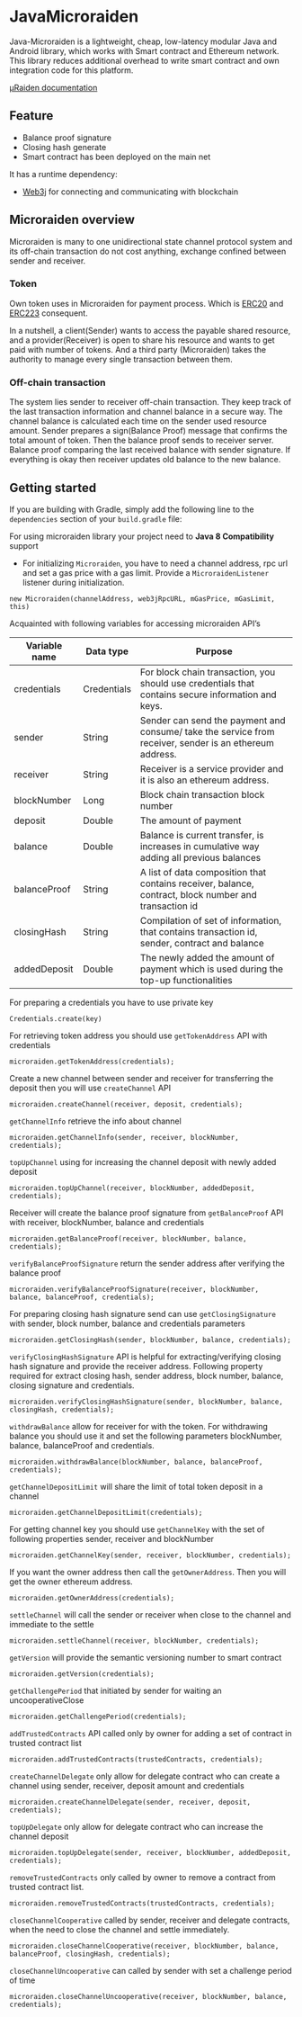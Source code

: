 JavaMicroraiden
===============

Java-Microraiden is a lightweight, cheap, low-latency modular Java and Android library, 
which works with Smart contract and Ethereum network. This library reduces additional
overhead to write smart contract and own integration code for this platform.

[µRaiden documentation](https://microraiden.readthedocs.io/)

Feature
-------

 - Balance proof signature
 - Closing hash generate
 - Smart contract has been deployed on the main net
 
It has a runtime dependency: 
 - [Web3j](https://github.com/web3j/web3j) for connecting and communicating with blockchain

Microraiden overview
---------------------

Microraiden is many to one unidirectional state channel protocol system and its off-chain transaction do not cost anything, 
exchange confined between sender and receiver.

### Token
Own token uses in Microraiden for payment process. Which is [ERC20](https://github.com/ethereum/EIPs/issues/20) and [ERC223](https://github.com/ethereum/EIPs/issues/223) consequent.

In a nutshell, a client(Sender) wants to access the payable shared resource, and a provider(Receiver) is open to share his resource
and wants to get paid with number of tokens. And a third party (Microraiden) takes the authority to manage every single transaction between them.

### Off-chain transaction
The system lies sender to receiver off-chain transaction. They keep track of the last transaction information 
and channel balance in a secure way. The channel balance is calculated each time on the sender used resource amount. 
Sender prepares a sign(Balance Proof) message that confirms the total amount of token. 
Then the balance proof sends to receiver server. Balance proof comparing the last received balance with sender signature. 
If everything is okay then receiver updates old balance to the new balance.

Getting started
---------------

If you are building with Gradle, simply add the following line to the `dependencies` section of your `build.gradle` file:

For using microraiden library your project need to **Java 8 Compatibility** support

- For initializing `Microraiden`, you have to need a channel address, rpc url and set a gas price with a gas limit. 
Provide a `MicroraidenListener` listener during initialization.
```
new Microraiden(channelAddress, web3jRpcURL, mGasPrice, mGasLimit, this)
```
Acquainted with following variables for accessing microraiden API’s

| Variable name | Data type   | Purpose |
| ------------- | -------     | --------- |
| credentials   | Credentials | For block chain transaction, you should use credentials that contains secure information and keys. |
| sender        | String      | Sender can send the payment and consume/ take the service from receiver, sender is an ethereum address. |
| receiver      | String      | Receiver is a service provider and it is also an ethereum address. |
| blockNumber   | Long        | Block chain transaction block number |
| deposit       | Double      | The amount of payment |
| balance       | Double      | Balance is current transfer, is increases in cumulative way adding all previous balances |
| balanceProof  | String      | A list of data composition that contains receiver,  balance, contract, block number and transaction id |
| closingHash   | String      | Compilation of set of information, that contains transaction id, sender, contract and balance |
| addedDeposit  | Double      | The newly added the amount of payment which is used during the top-up functionalities |

For preparing a credentials you have to use private key

```
Credentials.create(key)
```

For retrieving token address you should use `getTokenAddress` API with credentials

```
microraiden.getTokenAddress(credentials); 
```

Create a new channel between sender and receiver for transferring the deposit  then you will use `createChannel` API 

```
microraiden.createChannel(receiver, deposit, credentials); 
```

`getChannelInfo` retrieve the info about channel

```
microraiden.getChannelInfo(sender, receiver, blockNumber, credentials);
```

`topUpChannel` using for increasing the channel deposit with newly added deposit 

```
microraiden.topUpChannel(receiver, blockNumber, addedDeposit, credentials); 
```

Receiver will create the balance proof signature  from `getBalanceProof` API with receiver, blockNumber, balance and credentials

```
microraiden.getBalanceProof(receiver, blockNumber, balance, credentials);
```

`verifyBalanceProofSignature` return the sender address after verifying the balance proof 

```
microraiden.verifyBalanceProofSignature(receiver, blockNumber, balance, balanceProof, credentials);
```

For preparing closing hash signature send can use `getClosingSignature` with sender, block number, balance and credentials parameters

```
microraiden.getClosingHash(sender, blockNumber, balance, credentials);
```

`verifyClosingHashSignature` API is helpful for extracting/verifying closing hash signature and provide the receiver address. 
Following property required for extract closing hash, sender address, block number, balance, closing signature and credentials. 

```
microraiden.verifyClosingHashSignature(sender, blockNumber, balance, closingHash, credentials); 
```

`withdrawBalance` allow for receiver for with the token. For withdrawing balance you should use it 
and set the following parameters blockNumber, balance, balanceProof and credentials.

```
microraiden.withdrawBalance(blockNumber, balance, balanceProof, credentials);
```

`getChannelDepositLimit` will share the limit of total token deposit in a channel 

```
microraiden.getChannelDepositLimit(credentials);
```

For getting channel key you should use `getChannelKey` with the set of following properties sender, receiver and blockNumber

```
microraiden.getChannelKey(sender, receiver, blockNumber, credentials);
```

If you want the owner address then call the `getOwnerAddress`. Then you will get the owner ethereum address.

```
microraiden.getOwnerAddress(credentials);
```

`settleChannel` will call the sender or receiver when close to the channel and immediate to the settle

```
microraiden.settleChannel(receiver, blockNumber, credentials);
```

`getVersion` will provide the semantic versioning number to smart contract 

```
microraiden.getVersion(credentials);
```

`getChallengePeriod` that initiated by sender for waiting an uncooperativeClose 

```
microraiden.getChallengePeriod(credentials); 
```

`addTrustedContracts` API called only by owner for adding a set of contract in trusted contract list

```
microraiden.addTrustedContracts(trustedContracts, credentials);
```

`createChannelDelegate` only allow for delegate contract who can create a channel using sender, receiver, deposit amount and credentials

```
microraiden.createChannelDelegate(sender, receiver, deposit, credentials);
```

`topUpDelegate` only allow for delegate contract who can increase the channel deposit

```
microraiden.topUpDelegate(sender, receiver, blockNumber, addedDeposit, credentials);
```

`removeTrustedContracts` only called by owner to remove a contract from trusted contract list.

```
microraiden.removeTrustedContracts(trustedContracts, credentials);
```

`closeChannelCooperative` called by sender, receiver and delegate contracts, when the need to close the channel and settle immediately. 

```
microraiden.closeChannelCooperative(receiver, blockNumber, balance, balanceProof, closingHash, credentials); 
```

`closeChannelUncooperative` can called by sender with set a challenge period of time

```
microraiden.closeChannelUncooperative(receiver, blockNumber, balance, credentials);
```